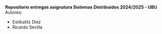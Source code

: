 **Repositorio entregas asignatura Sistemas Distribuidos 2024/2025 - UBU**
Autores:
- Estíbalitz Diez
- Ricardo Sevilla
  
